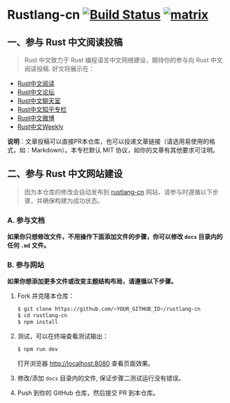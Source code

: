 # Rustlang-cn [![Build Status](https://dev.azure.com/rustlang-cn/rustlang-cn/_apis/build/status/rustlang-cn.rustlang-cn?branchName=master)](https://dev.azure.com/rustlang-cn/rustlang-cn/_build/latest?definitionId=1&branchName=master) [![matrix](https://about.riot.im/images/favicon-32.png)](https://riot.im/app/#/room/#rustlang-cn:matrix.org)

## 一、参与 Rust 中文阅读投稿

> Rust 中文致力于 Rust 编程语言中文网络建设，期待你的参与向 Rust 中文阅读投稿. 好文将展示在：

- [Rust中文阅读](https://rustlang-cn.org/)
- [Rust中文论坛](http://47.104.146.58/)
- [Rust中文聊天室](https://riot.im/app/#/room/#rustlang-cn:matrix.org)
- [Rust中文知乎专栏](https://zhuanlan.zhihu.com/rustlang-cn)
- [Rust中文微博](https://weibo.com/kriry?is_all=1)
- [Rust中文Weekly](https://rustlang-cn.org/www/weekly.html)

**说明**：文章投稿可以直接PR本仓库，也可以投递文章链接（请选用易使用的格式，如：Markdown）。本专栏默认 MIT 协议，如你的文章有其他要求可注明。

## 二、参与 Rust 中文网站建设

> 因为本仓库的修改会自动发布到 [rustlang-cn](https://rustlang-cn.org/) 网站，请参与时遵循以下步骤，并确保构建为成功状态。

### A. 参与文档

**如果你只想修改文件，不用操作下面添加文件的步骤，你可以修改 `docs` 目录内的任何 `.md` 文件。**

### B. 参与网站

**如果你想添加更多文件或改变主题结构布局，请遵循以下步骤。**

1. Fork 并克隆本仓库：

    ```bash
    $ git clone https://github.com/<YOUR_GITHUB_ID>/rustlang-cn
    $ cd rustlang-cn
    $ npm install
    ```

2. 测试，可以在终端查看测试输出：

    ```bash
    $ npm run dev
    ```

    打开浏览器 <http://localhost:8080> 查看页面效果。

3. 修改/添加 `docs` 目录内的文件, 保证步骤二测试运行没有错误。

4. Push 到你的 GitHub 仓库，然后提交 PR 到本仓库。
